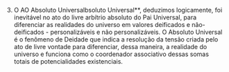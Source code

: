 ﻿3. O AO Absoluto Universalbsoluto Universal**, deduzimos logicamente, foi  inevitável no ato do livre arbítrio absoluto do Pai Universal, para diferenciar as realidades do universo em valores deificados e não-deificados - personalizáveis e não personalizáveis. O Absoluto Universal é o fenômeno de Deidade que indica a resolução da tensão criada pelo ato de livre vontade para diferenciar, dessa maneira, a realidade do universo e funciona como o coordenador associativo dessas somas totais de potencialidades existenciais.